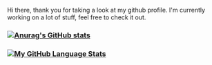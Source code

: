 Hi there, thank you for taking a look at my github profile.
I'm currently working on a lot of stuff, feel free to check it out.
### [![Anurag's GitHub stats](https://github-readme-stats.vercel.app/api?username=joostgrunwald&show_icons=true&theme=radical&count_private=true)](https://github.com/anuraghazra/github-readme-stats)
### [![My GitHub Language Stats](https://github-readme-stats.vercel.app/api/top-langs/?username=joostgrunwald&langs_count=5&theme=tokyonight&hide=jupyternotebook)]()
<!--
**joostgrunwald/joostgrunwald** is a ✨ _special_ ✨ repository because its `README.md` (this file) appears on your GitHub profile.

Here are some ideas to get you started:

- 🔭 I’m currently working on ...
- 🌱 I’m currently learning ...
- 👯 I’m looking to collaborate on ...
- 🤔 I’m looking for help with ...
- 💬 Ask me about ...
- 📫 How to reach me: ...
- 😄 Pronouns: ...
- ⚡ Fun fact: ...
-->
